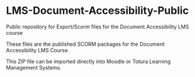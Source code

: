 # LMS-Document-Accessibility-Public
Public repository for Export/Scorm files for the Document Accessibility LMS course

These files are the published SCORM packages for the Document Accessibility LMS Course.

This ZIP file can be imported directly into Moodle or Totura Learning Management Systems.
